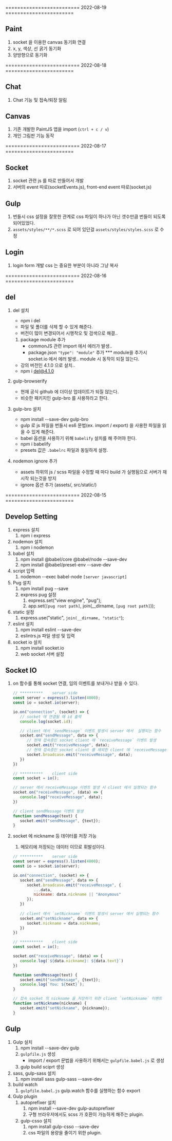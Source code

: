 ========================= 2022-08-19 =======================

## Paint
1. socket 을 이용한 canvas 동기화 연결
2. x, y, 색상, 선 굵기 동기화
3. 양방향으로 동기화

========================= 2022-08-18 =======================

## Chat
1. Chat 기능 및 접속/퇴장 알림

## Canvas
1. 기존 개발한 PaintJS 앱을 import (`ctrl + c / v`)
2. 개인 그림판 기능 동작

========================= 2022-08-17 =======================

## Socket
1. socket 관련 js 를 따로 만들어서 개발
2. 서버의 event 따로(socketEvents.js), front-end event 따로(socket.js)

## Gulp
1. 번들시 css 설정을 잘못한 관계로 css 파일이 하나가 아닌 갯수만큼 번들이 되도록 되어있었다.
2. `assets/styles/**/*.scss` 로 되어 있던걸 `assets/styles/styles.scss` 로 수정

## Login
1. login form 개발 css 는 중요한 부분이 아니라 그냥 복사

========================= 2022-08-16 =======================

## del
1. del 설치
   - npm i del
   - 파일 및 폴더를 삭제 할 수 있게 해준다.
   - 버전이 많이 변경되어서 시행착오 및 검색으로 해결..
   1. package module 추가
      - commonJS 관련 import 에서 에러가 발생..
      - package.json `"type": "module"` 추가
      *** module을 추가시 socket.io 에서 에러 발생.. module 시 동작이 되질 않는다.
   - 강의 버전인 4.1.0 으로 설치..
   - npm i del@4.1.0

1. gulp-browserify
   - 현재 공식 github 에 더이상 업데이트가 되질 않는다.
   - 비슷한 패키지인 gulp-bro 를 사용하라고 한다.

1. gulp-bro 설치
   - npm install --save-dev gulp-bro
   - gulp 로 js 파일을 번들시 es6 문법(ex. import / export) 을 사용한 파일을 읽을 수 있게 해준다.
   - babel 옵션을 사용하기 위해 `babelify` 설치를 해 주어야 한다.
   - npm i babelify
   - presets 값은 `.babelrc` 파일과 동일하게 설정.

1. nodemon ignore 추가
   - assets 하위의 js / scss 파일을 수정할 때 마다 build 가 실행됨으로 서버가 재시작 되는것을 방지
   - ignore 옵션 추가 (assets/, src/static/)

========================= 2022-08-15 =======================

## Develop Setting

1. express 설치
   1. npm i express
2. nodemon 설치
   1. npm i nodemon
3. babel 설치
   1. npm install @babel/core @babel/node --save-dev
   2. npm install @babel/preset-env --save-dev
4. script 입력
   1. nodemon --exec babel-node `[server javascript]`
5. Pug 설치
   1. npm install pug --save
   2. express pug 설정
      1. express.set("view engine", "pug");
      2. app.set(`[pug root path]`, join(__dirname, `[pug root path]`));
6. static 설정
   1. express.use("static", `join(__dirname, "static"`);
7. eslint 설치
   1. npm install eslint --save-dev
   2. eslintrs.js 파일 생성 및 입력
8. socket io 설치
   1. npm install socket.io
   2. web socket 서버 설정

## Socket IO

1. on 함수를 통해 socket 연결, 임의 이벤트를 보내거나 받을 수 있다.
   
   ```javascript
   // **********    server side
   const server = express().listen(4000);
   const io = socket.io(server);

   io.on("connection", (socket) => {
      // socket 에 연결될 때 id 출력
      console.log(socket.id);

      // client 에서 `sendMessage` 이벤트 발생시 server 에서  실행되는 함수
      socket.on("sendMessage", data => {
         // 현재 접속중인 socket client 에 `receiveMessage` 이벤트 발생
         socket.emit("receiveMessage", data);
         // 현재 접속중인 socket client 를 제외한 client 에 `receiveMessage` 이벤트 발생 
         socket.broadcase.emit("receiveMessage", data);
      })
   })

   // **********    client side
   const socket = io();
   
   // server 에서 receiveMessage 이벤트 발생 시 client 에서 실행되는 함수 
   socket.on("receiveMessage", (data) => {
      console.log("receiveMessage", data);
   })

   // client sendMessage 이벤트 발생
   function sendMessage(text) {
      socket.emit("sendMessage", {text});
   }

   ```

2. socket 에 nickname 등 데이터를 저장 가능
   1. 메모리에 저장되는 데이터 이므로 휘발성이다.

   ```javascript
   // **********    server side
   const server = express().listen(4000);
   const io = socket.io(server);

   io.on("connection", (socket) => {
      socket.on("sendMessage", data => {
         socket.broadcase.emit("receiveMessage", {
            ...data,
            nickname: data.nickname || "Anonymous"
         });
      })
      
      // client 에서 `setNickname` 이벤트 발생시 server 에서 실행되는 함수
      socket.on("setNickname", data => {
         socket.nickname = data.nickname;
      })
   })

   // **********    client side
   const socket = io();
   
   socket.on("receiveMessage", (data) => {
      console.log(`${data.nickname}: ${data.text}`)
   })

   function sendMessage(text) {
      socket.emit("sendMessage", {text});
      console.log(`You: ${text}`);
   }

   // 접속 socket 의 nickname 을 저장하기 위한 client `setNickname` 이벤트
   function setNickname(nickname) {
      socket.emit("setNickname", {nickname});
   }

   ```

## Gulp

1. Gulp 설치
   1. npm install --save-dev gulp
   2. `gulpfile.js` 생성
      - import / export 문법을 사용하기 위해서는 `gulpfile.babel.js` 로 생성
   3. gulp build sciprt 생성
2. sass, gulp-sass 설치
   1. npm install sass gulp-sass --save-dev
3. build watch
   1. `gulpfile.babel.js` gulp.watch 함수를 실행하는 함수 export
4. Gulp plugin
   1. autoprefixer 설치
      1. npm install --save-dev gulp-autoprefixer
      2. 구형 브라우저에서도 scss 가 호환이 가능하게 해주는 plugin.
   2. gulp-csso 설치
      1. npm install gulp-csso --save-dev 
      2. css 파일의 용량을 줄이기 위한 plugin.